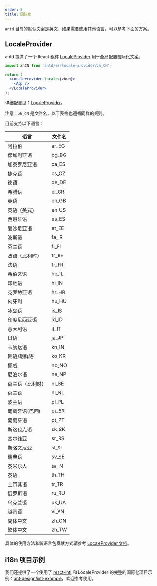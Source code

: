 ```yaml
---
order: 8
title: 国际化
---
```


`antd` 目前的默认文案是英文，如果需要使用其他语言，可以参考下面的方案。

## LocaleProvider

antd 提供了一个 React 组件 [LocaleProvider](/components/locale-provider) 用于全局配置国际化文案。

```jsx
import zhCN from 'antd/es/locale-provider/zh_CN';

return (
  <LocaleProvider locale={zhCN}>
    <App />
  </LocaleProvider>
);
```

详细配置见：[LocaleProvider](/components/locale-provider)。

注意：`zh_CN` 是文件名，以下表格也遵循同样的规则。

目前支持以下语言：

| 语言             | 文件名 |
| ---------------- | ------ |
| 阿拉伯           | ar_EG  |
| 保加利亚语       | bg_BG  |
| 加泰罗尼亚语     | ca_ES  |
| 捷克语           | cs_CZ  |
| 德语             | de_DE  |
| 希腊语           | el_GR  |
| 英语             | en_GB  |
| 英语（美式）     | en_US  |
| 西班牙语         | es_ES  |
| 爱沙尼亚语       | et_EE  |
| 波斯语           | fa_IR  |
| 芬兰语           | fi_FI  |
| 法语（比利时）   | fr_BE  |
| 法语             | fr_FR  |
| 希伯来语         | he_IL  |
| 印地语           | hi_IN  |
| 克罗地亚语       | hr_HR  |
| 匈牙利           | hu_HU  |
| 冰岛语           | is_IS  |
| 印度尼西亚语     | id_ID  |
| 意大利语         | it_IT  |
| 日语             | ja_JP  |
| 卡纳达语         | kn_IN  |
| 韩语/朝鲜语      | ko_KR  |
| 挪威             | nb_NO  |
| 尼泊尔语         | ne_NP  |
| 荷兰语（比利时） | nl_BE  |
| 荷兰语           | nl_NL  |
| 波兰语           | pl_PL  |
| 葡萄牙语(巴西)   | pt_BR  |
| 葡萄牙语         | pt_PT  |
| 斯洛伐克语       | sk_SK  |
| 塞尔维亚         | sr_RS  |
| 斯洛文尼亚       | sl_SI  |
| 瑞典语           | sv_SE  |
| 泰米尔人         | ta_IN  |
| 泰语             | th_TH  |
| 土耳其语         | tr_TR  |
| 俄罗斯语         | ru_RU  |
| 乌克兰语         | uk_UA  |
| 越南语           | vi_VN  |
| 简体中文         | zh_CN  |
| 繁体中文         | zh_TW  |

具体的使用方法和新语言包贡献方式请参考 [LocaleProvider 文档](/components/locale-provider)。

## i18n 项目示例

我们还提供了一个使用了 [react-intl](https://github.com/yahoo/react-intl) 和 LocaleProvider 的完整的国际化项目示例：[ant-design/intl-example](https://github.com/ant-design/intl-example)，欢迎参考使用。
